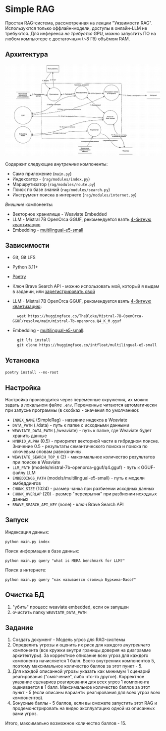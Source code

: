 # Simple RAG

Простая RAG-система, рассмотренная на лекции "Уязвимости RAG".
Используются только оффлайн-модели, доступы в онлайн-LLM не требуются.
Для инференса *не требуется* GPU, можно запустить ПО на любом компьютере с достаточным (~8 Гб) объёмом RAM. 

## Архитектура

![Application Layout](./docs/app.png)

Содержит следующие *внутренние* компоненты:

- Само приложение (`main.py`)
- Индексатор - (`rag/modules/index.py`)
- Маршрутизатор (`rag/modules/route.py`)
- Поиск по базе знаний (`rag/modules/search.py`)
- Инструмент поиска в интернете (`rag/modules/internet.py`)

*Внешние* компоненты:

- Векторное хранилище - Weaviate Embedded
- LLM - Mistral 7B OpenOrca GGUF, рекомендуется взять [4-битную квантизацию](https://huggingface.co/TheBloke/Mistral-7B-OpenOrca-GGUF/resolve/main/mistral-7b-openorca.Q4_K_M.gguf)
- Embedding - [multilingual-e5-small](https://huggingface.co/intfloat/multilingual-e5-small)

## Зависимости

- Git, Git LFS
- Python 3.11+
- [Poetry](https://python-poetry.org/)
- Ключ Brave Search API - можно использовать мой, который я выдам в задании, или [зарегистрировать свой](https://api.search.brave.com/register)
- LLM - Mistral 7B OpenOrca GGUF, рекомендуется взять [4-битную квантизацию](https://huggingface.co/TheBloke/Mistral-7B-OpenOrca-GGUF/resolve/main/mistral-7b-openorca.Q4_K_M.gguf):

        wget https://huggingface.co/TheBloke/Mistral-7B-OpenOrca-GGUF/resolve/main/mistral-7b-openorca.Q4_K_M.gguf

- Embedding - [multilingual-e5-small](https://huggingface.co/intfloat/multilingual-e5-small):

        git lfs install
        git clone https://huggingface.co/intfloat/multilingual-e5-small

## Установка

    poetry install --no-root

## Настройка

Настройка производится через переменные окружения, их можно задать в локальном файле `.env`. 
Переменные читаются автоматически при запуске программы (в скобках - значения по умолчанию):

- `INDEX_NAME` (SimpleRag) - название индекса в Weaviate
- `DATA_PATH` (./data) - путь к папке с исходными данными
- `WEAVIATE_DATA_PATH` (./weaviate) - путь к папке, где Weaviate будет хранить данные
- `HYBRID_ALPHA` (0.5) - приоритет векторной части в гибридном поиске. Значение 0.5 - результаты семантического поиска и поиска по ключевым словам равнозначны.
- `WEAVIATE_SEARCH_TOP_K` (2) - максимальное количество результатов при поиске в Weaviate
- `LLM_PATH` (models/mistral-7b-openorca-gguf/q4.gguf) - путь к GGUF-файлу LLM
- `EMBEDDINGS_PATH` (models/multilingual-e5-small) - путь к модели эмбеддингов
- `CHUNK_SIZE` (1024) - размер чанка при разбиении исходных данных
- `CHUNK_OVERLAP` (20) - размер "перекрытия" при разбиении исходных данных
- `BRAVE_SEARCH_API_KEY` (none) - ключ Brave Search API

## Запуск

Индексация данных:

    python main.py index

Поиск информации в базе данных:

    python main.py query "what is MERA benchmark for LLM?"

Поиск в интернете:

    python main.py query "как называется столица Буркина-Фасо?"

## Очистка БД

1. "убить" процесс weaviate embedded, если он запущен
2. очистить папку `WEAVIATE_DATA_PATH`

## Задание

1. Создать документ - Модель угроз для RAG-системы
2. Определить угрозы и оценить их риск для каждого *внутреннего* компонента (все кружки внутри границы доверия на диаграмме архитектуры). За корректное описание всех угроз для каждого компонента начисляется 1 балл. Всего внутренних компонентов 5, поэтому максимальное количество баллов за этот пункт - 5.
3. Для каждой описанной угрозы указать как минимум 1 сценарий реагирования ("смягчение", либо что-то другое). Корректное указание сценариев реагирования для всех угроз 1 компонента оценивается в 1 балл. Максимальное количество баллов за этот пункт - 5 (если описаны варианты реагирования для всех угроз всех компонентов).
4. Бонусные баллы - 5 баллов, если вы сможете запустить этот RAG и продемонстрировать на видео эксплуатацию одной из описанных вами угроз.

Итого, максимально возможное количество баллов - 15.
